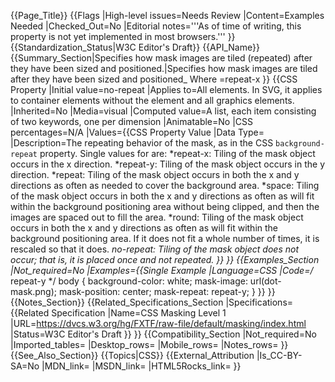 {{Page_Title}}
{{Flags
|High-level issues=Needs Review
|Content=Examples Needed
|Checked_Out=No
|Editorial notes='''As of time of writing, this property is not yet implemented in most browsers.'''
}}
{{Standardization_Status|W3C Editor's Draft}}
{{API_Name}}
{{Summary_Section|Specifies how mask images are tiled (repeated) after they have been sized and positioned.|Specifies how mask images are tiled after they have been sized and positioned_ Where 
<repeat-style>=repeat-x
}}
{{CSS Property
|Initial value=no-repeat
|Applies to=All elements. In SVG, it applies to container elements without the <defs> element and all graphics elements.
|Inherited=No
|Media=visual
|Computed value=A list, each item consisting of two keywords, one per dimension
|Animatable=No
|CSS percentages=N/A
|Values={{CSS Property Value
|Data Type=<repeat-style>
|Description=The repeating behavior of the mask, as in the CSS <code>background-repeat</code> property. Single values for <repeat-style> are:
*repeat-x: Tiling of the mask object occurs in the x direction.
*repeat-y: Tiling of the mask object occurs in the y direction.
*repeat: Tiling of the mask object occurs in both the x and y directions as often as needed to cover the background area.
*space: Tiling of the mask object occurs in both the x and y directions as often as will fit within the background positioning area without being clipped, and then the images are spaced out to fill the area.
*round: Tiling of the mask object occurs in both the x and y directions as often as will fit within the background positioning area. If it does not fit a whole number of times, it is rescaled so that it does. 
*no-repeat: Tiling of the mask object does not occur; that is, it is placed once and not repeated.
}}
}}
{{Examples_Section
|Not_required=No
|Examples={{Single Example
|Language=CSS
|Code=/* repeat-y */
body {
  background-color: white;
  mask-image: url(dot-mask.png);
  mask-position: center;
  mask-repeat: repeat-y;
}
}}
}}
{{Notes_Section}}
{{Related_Specifications_Section
|Specifications={{Related Specification
|Name=CSS Masking Level 1
|URL=https://dvcs.w3.org/hg/FXTF/raw-file/default/masking/index.html
|Status=W3C Editor's Draft
}}
}}
{{Compatibility_Section
|Not_required=No
|Imported_tables=
|Desktop_rows=
|Mobile_rows=
|Notes_rows=
}}
{{See_Also_Section}}
{{Topics|CSS}}
{{External_Attribution
|Is_CC-BY-SA=No
|MDN_link=
|MSDN_link=
|HTML5Rocks_link=
}}